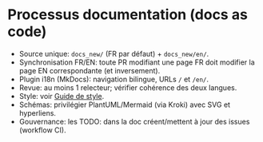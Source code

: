 # Processus documentation (docs as code)

- Source unique: `docs_new/` (FR par défaut) + `docs_new/en/`.
- Synchronisation FR/EN: toute PR modifiant une page FR doit modifier la page EN correspondante (et inversement).
- Plugin i18n (MkDocs): navigation bilingue, URLs `/` et `/en/`.
- Revue: au moins 1 relecteur; vérifier cohérence des deux langues.
- Style: voir [Guide de style](style-guide.md).
- Schémas: privilégier PlantUML/Mermaid (via Kroki) avec SVG et hyperliens.
- Gouvernance: les TODO: dans la doc créent/mettent à jour des issues (workflow CI).
